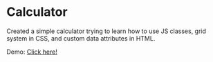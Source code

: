 # Calculator

Created a simple calculator trying to learn how to use JS classes, grid system in CSS, and custom data attributes in HTML.

Demo: [Click here!](https://htmlpreview.github.io/?https://github.com/spinsauce/calculator/blob/master/index.html)
